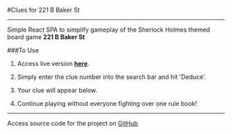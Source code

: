 #Clues for 221 B Baker St
***

Simple React SPA to simplify gameplay of the Sherlock Holmes themed board game **221 B Baker St**

###To Use

1. Access live version **[here][1]**.

2. Simply enter the clue number into the search bar and hit 'Deduce'.

3. Your clue will appear below.

4. Continue playing without everyone fighting over one rule book!

***

Access source code for the project on [GitHub][2]

[1]: https://www.google.com
[2]: https://www.google.com